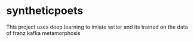 # syntheticpoets
This project uses deep learning to imiate writer and its trained on the data of franz kafka metamorphosis 
